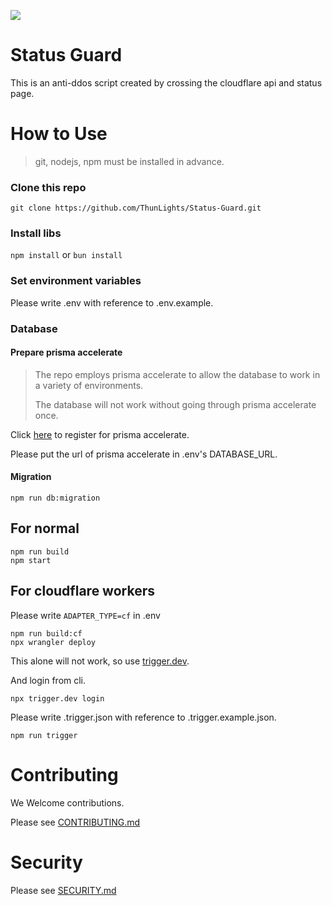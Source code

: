 <p algin="center" height="30vh">
    <img src="./static/favicon.ico"/>
</p>

<p algin="center">
</p>

# Status Guard

This is an anti-ddos script created by crossing the cloudflare api and status page.

# How to Use

> git, nodejs, npm must be installed in advance.

### Clone this repo
```console
git clone https://github.com/ThunLights/Status-Guard.git
```

### Install libs

`npm install` or `bun install`

### Set environment variables

Please write .env with reference to .env.example.

### Database

#### Prepare prisma accelerate

> The repo employs prisma accelerate to allow the database to work in a variety of environments.
>
> The database will not work without going through prisma accelerate once.

Click [here](https://www.prisma.io/accelerate) to register for prisma accelerate.

Please put the url of prisma accelerate in .env's DATABASE_URL.

#### Migration
```
npm run db:migration
```

## For normal

```console
npm run build
npm start
```

## For cloudflare workers

Please write `ADAPTER_TYPE=cf` in .env

```
npm run build:cf
npx wrangler deploy
```

This alone will not work, so use [trigger.dev](https://trigger.dev).

And login from cli.
```
npx trigger.dev login
```

Please write .trigger.json with reference to .trigger.example.json.

```
npm run trigger
```

# Contributing

We Welcome contributions.

Please see [CONTRIBUTING.md](CONTRIBUTING.md)

# Security

Please see [SECURITY.md](SECURITY.md)
